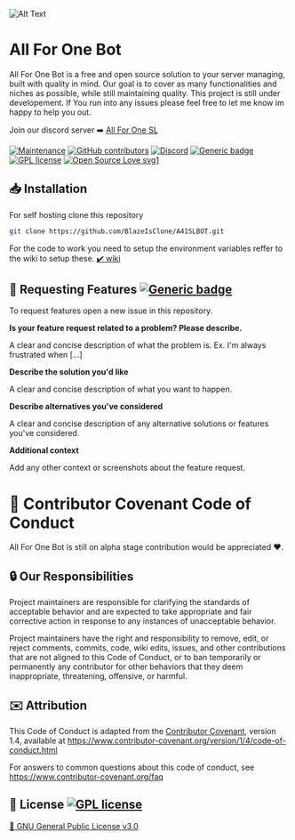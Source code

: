 ![Alt Text](https://cdn.discordapp.com/attachments/724777338474201099/770840501041233930/Sequence_01-min.gif)

# **All For One Bot**

All For One Bot is a free and open source solution to your server managing, built with quality in mind. Our goal is to cover as many functionalities and niches as possible, while still maintaining quality. This project is still under developement. If You run into any issues please feel free to let me know im happy to help you out.

Join our discord server ➡️ [All For One SL](https://discord.gg/UstfHPG)

[![Maintenance](https://img.shields.io/badge/Maintained%3F-yes-green.svg)](https://github.com/BlazeIsClone/A41SLBOT/commits/master)
[![GitHub contributors](https://img.shields.io/github/contributors/Naereen/StrapDown.js.svg)](https://github.com/BlazeIsClone/A41SLBOT/graphs/contributors/)
[![Discord](https://img.shields.io/discord/591914197219016707.svg?label=&logo=discord&logoColor=ffffff&color=7389D8&labelColor=6A7EC2)](https://discord.com/invite/UstfHPG)
[![Generic badge](https://img.shields.io/badge/Instructions-wiki-<COLOR>.svg)](https://github.com/BlazeIsClone/A41SLBOT/wiki/)
[![GPL license](https://img.shields.io/badge/License-GPL-blue.svg)](https://github.com/BlazeIsClone/A41SLBOT/blob/master/LICENSE.txt)
[![Open Source Love svg1](https://badges.frapsoft.com/os/v1/open-source.svg?v=103)](https://github.com/BlazeIsClone/A41SLBOT/)

## 📥 Installation

For self hosting clone this repository

```bash
git clone https://github.com/BlazeIsClone/A41SLBOT.git
```

For the code to work you need to setup the environment variables reffer to the wiki to setup these.
[✔️ wiki](https://github.com/BlazeIsClone/A41SLBOT/wiki)

## 🚧 Requesting Features [![Generic badge](https://img.shields.io/badge/Request-Feature-<COLOR>.svg)](https://github.com/BlazeIsClone/A41SLBOT/issues/new?assignees=&labels=&template=feature_request.md&title=)

To request features open a new issue in this repository.

**Is your feature request related to a problem? Please describe.**

A clear and concise description of what the problem is. Ex. I'm always frustrated when [...]

**Describe the solution you'd like**

A clear and concise description of what you want to happen.

**Describe alternatives you've considered**

A clear and concise description of any alternative solutions or features you've considered.

**Additional context**

Add any other context or screenshots about the feature request.

# 👏 Contributor Covenant Code of Conduct

All For One Bot is still on alpha stage contribution would be appreciated ❤️.

## 🔒 Our Responsibilities

Project maintainers are responsible for clarifying the standards of acceptable
behavior and are expected to take appropriate and fair corrective action in
response to any instances of unacceptable behavior.

Project maintainers have the right and responsibility to remove, edit, or
reject comments, commits, code, wiki edits, issues, and other contributions
that are not aligned to this Code of Conduct, or to ban temporarily or
permanently any contributor for other behaviors that they deem inappropriate,
threatening, offensive, or harmful.

## ✉️ Attribution

This Code of Conduct is adapted from the [Contributor Covenant][homepage], version 1.4,
available at https://www.contributor-covenant.org/version/1/4/code-of-conduct.html

[homepage]: https://www.contributor-covenant.org

For answers to common questions about this code of conduct, see
https://www.contributor-covenant.org/faq

## 📜 License [![GPL license](https://img.shields.io/badge/License-GPL-blue.svg)](https://github.com/BlazeIsClone/A41SLBOT/blob/master/LICENSE.txt)

[📄 GNU General Public License v3.0](https://github.com/BlazeIsClone/A41SLBOT/blob/master/LICENSE.txt)

